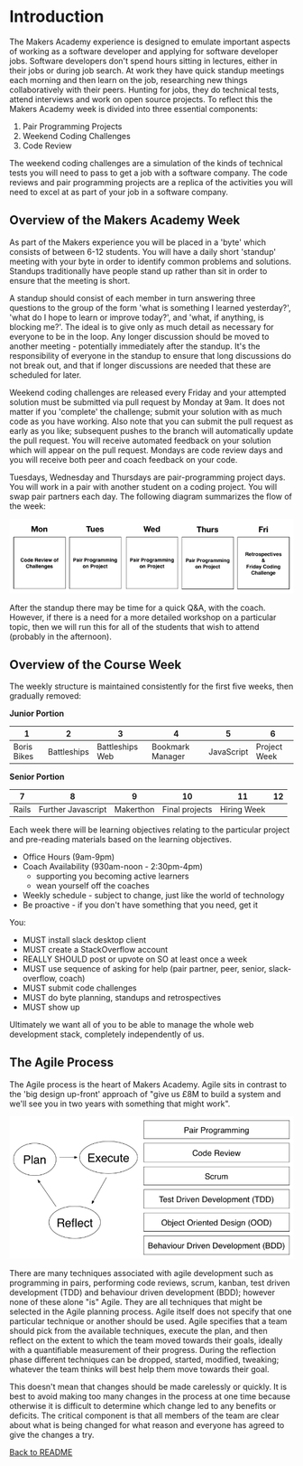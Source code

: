 Introduction
===========

The Makers Academy experience is designed to emulate important aspects of working as a software developer and applying for software developer jobs.  Software developers don't spend hours sitting in lectures, either in their jobs or during job search. At work they have quick standup meetings each morning and then learn on the job, researching new things collaboratively with their peers.  Hunting for jobs, they do technical tests, attend interviews and work on open source projects. To reflect this the Makers Academy week is divided into three essential components:

1. Pair Programming Projects
2. Weekend Coding Challenges
3. Code Review

The weekend coding challenges are a simulation of the kinds of technical tests you will need to pass to get a job with a software company.  The code reviews and pair programming projects are a replica of the activities you will need to excel at as part of your job in a software company.

Overview of the Makers Academy Week
-----------------------------------

As part of the Makers experience you will be placed in a 'byte' which consists of between 6-12 students.  You will have a daily short 'standup' meeting with your byte in order to identify common problems and solutions.  Standups traditionally have people stand up rather than sit in order to ensure that the meeting is short.

A standup should consist of each member in turn answering three questions to the group of the form 'what is something I learned yesterday?', 'what do I hope to learn or improve today?', and 'what, if anything, is blocking me?'.  The ideal is to give only as much detail as necessary for everyone to be in the loop.  Any longer discussion should be moved to another meeting - potentially immediately after the standup.  It's the responsibility of everyone in the standup to ensure that long discussions do not break out, and that if longer discussions are needed that these are scheduled for later.

Weekend coding challenges are released every Friday and your attempted solution must be submitted via pull request by Monday at 9am.  It does not matter if you 'complete' the challenge; submit your solution with as much code as you have working.  Also note that you can submit the pull request as early as you like; subsequent pushes to the branch will automatically update the pull request.  You will receive automated feedback on your solution which will appear on the pull request.  Mondays are code review days and you will receive both peer and coach feedback on your code.

Tuesdays, Wednesday and Thursdays are pair-programming project days.  You will work in a pair with another student on a coding project. You will swap pair partners each day.  The following diagram summarizes the flow of the week:

![Makers Week](images/makers-week.png)

After the standup there may be time for a quick Q&A, with the coach.  However, if there is a need for a more detailed workshop on a particular topic, then we will run this for all of the students that wish to attend (probably in the afternoon).

Overview of the Course Week
-------------------------

The weekly structure is maintained consistently for the first five weeks, then gradually removed:

**Junior Portion**

1             |  2          | 3               | 4                | 5          | 6            |
--------------|-------------|-----------------|------------------|------------|--------------|
Boris Bikes   | Battleships | Battleships Web | Bookmark Manager | JavaScript | Project Week |


**Senior Portion**

7     |  8                 | 9         | 10    | 11     | 12              |
------|--------------------|-----------|-------|--------|-----------------|
Rails | Further Javascript | Makerthon | Final projects |   Hiring Week   |


Each week there will be learning objectives relating to the particular project and pre-reading materials based on the learning objectives.

* Office Hours (9am-9pm)
* Coach Availability (930am-noon - 2:30pm-4pm)
  - supporting you becoming active learners
  - wean yourself off the coaches
* Weekly schedule - subject to change, just like the world of technology
* Be proactive - if you don't have something that you need, get it

You:

* MUST install slack desktop client
* MUST create a StackOverflow account
* REALLY SHOULD post or upvote on SO at least once a week
* MUST use sequence of asking for help (pair partner, peer, senior, slack-overflow, coach)
* MUST submit code challenges
* MUST do byte planning, standups and retrospectives
* MUST show up

Ultimately we want all of you to be able to manage the whole web development stack, completely independently of us.

The Agile Process
---------------

The Agile process is the heart of Makers Academy. Agile sits in contrast to the 'big design up-front' approach of "give us £8M to build a system and we'll see you in two years with something that might work".

![Agile Process](images/agile.png)

There are many techniques associated with agile development such as programming in pairs, performing code reviews, scrum, kanban, test driven development (TDD) and behaviour driven development (BDD); however none of these alone "is" Agile.  They are all techniques that might be selected in the Agile planning process.  Agile itself does not specify that one particular technique or another should be used.  Agile specifies that a team should pick from the available techniques, execute the plan, and then reflect on the extent to which the team moved towards their goals, ideally with a quantifiable measurement of their progress.  During the reflection phase different techniques can be dropped, started, modified, tweaking; whatever the team thinks will best help them move towards their goal.

This doesn't mean that changes should be made carelessly or quickly.  It is best to avoid making too many changes in the process at one time because otherwise it is difficult to determine which change led to any benefits or deficits.  The critical component is that all members of the team are clear about what is being changed for what reason and everyone has agreed to give the changes a try.

[Back to README](../README.md)
